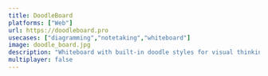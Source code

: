 ```yaml
---
title: DoodleBoard
platforms: ["Web"]
url: https://doodleboard.pro
usecases: ["diagramming","notetaking","whiteboard"]
image: doodle_board.jpg
description: "Whiteboard with built-in doodle styles for visual thinking, note-taking and presentations."
multiplayer: false
---
```

